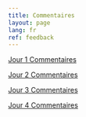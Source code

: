 ```yaml
---
title: Commentaires
layout: page
lang: fr
ref: feedback
---
```

[Jour 1 Commentaires](https://forms.gle/cPdUBtojAqDXpB3P8)

[Jour 2 Commentaires](https://forms.gle/q9JYT5PvQUok7W7q9)

[Jour 3 Commentaires](https://forms.gle/xksMmyoca9WKnu5p8)

[Jour 4 Commentaires](https://forms.gle/JPHZW2pDokMYa9xd8)

<!---
[Jour 5 Commentaires](https://forms.gle/ahrzLesGpAKjWYwGA)

--->
